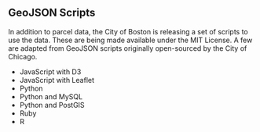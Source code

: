 
## GeoJSON Scripts

In addition to parcel data, the City of Boston is releasing a set of scripts to use the
data. These are being made available under the MIT License.  A few are adapted from
GeoJSON scripts originally open-sourced by the City of Chicago.

* JavaScript with D3
* JavaScript with Leaflet
* Python
* Python and MySQL
* Python and PostGIS
* Ruby
* R